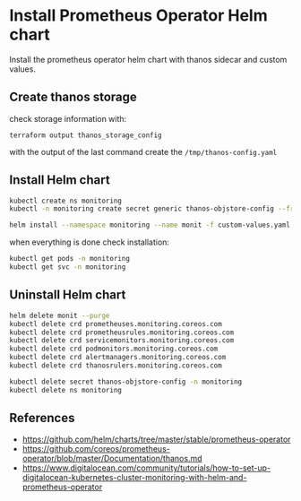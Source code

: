 # Install Prometheus Operator Helm chart

Install the prometheus operator helm chart with thanos sidecar and custom
values.

## Create thanos storage

check storage information with:

```hcl
terraform output thanos_storage_config
```

with the output of the last command create the ```/tmp/thanos-config.yaml```

## Install Helm chart

```bash
kubectl create ns monitoring
kubectl -n monitoring create secret generic thanos-objstore-config --from-file=thanos.yaml=/tmp/thanos-config.yaml

helm install --namespace monitoring --name monit -f custom-values.yaml stable/prometheus-operator
```

when everything is done check installation:

```bash
kubectl get pods -n monitoring
kubectl get svc -n monitoring
```

## Uninstall Helm chart

```bash
helm delete monit --purge
kubectl delete crd prometheuses.monitoring.coreos.com
kubectl delete crd prometheusrules.monitoring.coreos.com
kubectl delete crd servicemonitors.monitoring.coreos.com
kubectl delete crd podmonitors.monitoring.coreos.com
kubectl delete crd alertmanagers.monitoring.coreos.com
kubectl delete crd thanosrulers.monitoring.coreos.com

kubectl delete secret thanos-objstore-config -n monitoring
kubectl delete ns monitoring
```

## References

- https://github.com/helm/charts/tree/master/stable/prometheus-operator
- https://github.com/coreos/prometheus-operator/blob/master/Documentation/thanos.md
- https://www.digitalocean.com/community/tutorials/how-to-set-up-digitalocean-kubernetes-cluster-monitoring-with-helm-and-prometheus-operator
